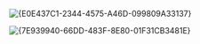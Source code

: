 ![{E0E437C1-2344-4575-A46D-099809A33137}](https://github.com/user-attachments/assets/394c7119-f37c-46bf-92d1-dcec2316be30)

![{7E939940-66DD-483F-8E80-01F31CB3481E}](https://github.com/user-attachments/assets/19ad6a5d-533a-4305-bf9b-3aca722f9cd9)
